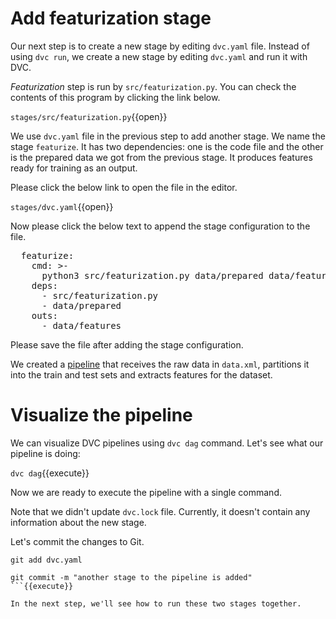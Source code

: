# Add featurization stage

Our next step is to create a new stage by editing `dvc.yaml` file. Instead of
using `dvc run`, we create a new stage by editing `dvc.yaml` and run it with
DVC.

_Featurization_ step is run by `src/featurization.py`. You can check the
contents of this program by clicking the link below.

`stages/src/featurization.py`{{open}}

We use `dvc.yaml` file in the previous step to add another stage. We name the
stage `featurize`. It has two dependencies: one is the code file and
the other is the prepared data we got from the previous stage. It produces features
ready for training as an output.

Please click the below link to open the file in the editor.

`stages/dvc.yaml`{{open}}

Now please click the below text to append the stage configuration to the file.

<pre class="file" data-filename="stages/dvc.yaml" data-target="append">
  featurize:
    cmd: >-
      python3 src/featurization.py data/prepared data/features
    deps:
      - src/featurization.py
      - data/prepared
    outs:
      - data/features
</pre>

Please save the file after adding the stage configuration.

We created a [pipeline][bcpipeline] that receives the raw data in `data.xml`,
partitions it into the train and test sets and extracts features for the dataset.

[bcpipeline]: https://dvc.org/doc/user-guide/basic-concepts/pipeline

# Visualize the pipeline

We can visualize DVC pipelines using `dvc dag` command. Let's see what our pipeline is doing:

`dvc dag`{{execute}}

Now we are ready to execute the pipeline with a single command.

Note that we didn't update `dvc.lock` file. Currently, it doesn't contain
any information about the new stage.

Let's commit the changes to Git.

```
git add dvc.yaml 

git commit -m "another stage to the pipeline is added"
```{{execute}}

In the next step, we'll see how to run these two stages together.
